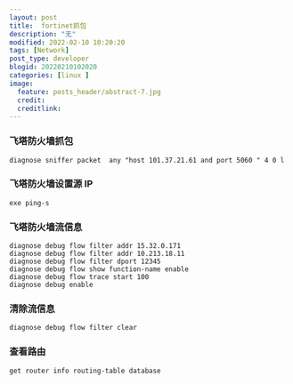 ```yaml
---
layout: post
title:  fortinet抓包
description: "无"
modified: 2022-02-10 10:20:20
tags: [Network]
post_type: developer
blogid: 20220210102020
categories: [linux ]
image:
  feature: posts_header/abstract-7.jpg
  credit:
  creditlink:
---
```


### 飞塔防火墙抓包
```
diagnose sniffer packet  any "host 101.37.21.61 and port 5060 " 4 0 l
```
### 飞塔防火墙设置源 IP
``` 
exe ping-s
```

### 飞塔防火墙流信息
```
diagnose debug flow filter addr 15.32.0.171 
diagnose debug flow filter addr 10.213.18.11
diagnose debug flow filter dport 12345
diagnose debug flow show function-name enable
diagnose debug flow trace start 100 
diagnose debug enable
```
### 清除流信息
```
diagnose debug flow filter clear
```

### 查看路由
```
get router info routing-table database
```